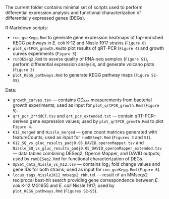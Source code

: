 The current folder contains minimal set of scripts used to perform differential expression analysis and functional characterization of differentially expressed genes (DEGs).

R Markdown scripts:
* `run_gseKegg.Rmd` to generate gene expression heatmaps of top-enriched KEGG pathways in *E. coli* K-12 and Nissle 1917 strains (`Figure 6`)
* `plot_qrtPCR_growth.Rmd`to plot results of qRT-PCR (`Figure 4`) and growth curves experiments (`Figure 5`)
* `runDESeq2.Rmd` to assess quality of RNA-seq samples (`Figure S1`), perform differential expression analysis, and generate volcano plots (`Figure 3`)
* `plot_KEGG_pathways.Rmd` to generate KEGG pathway maps (`Figure S2- S5`) 


Data:
* `growth_curves.tsv` — contains OD₆₀₀ measurements from bacterial growth experiments; used as input for `plot_qrtPCR_growth.Rmd` (`Figure 5`).
* `qrt_pcr_2**ddCT.tsv` and `qrt_pcr_extended.txt` — contain qRT-PCR–derived gene expression values; used by `plot_qrtPCR_growth.Rmd` to plot `Figure 4`.
* `K12_merged` and `Nissle_merged` — gene count matrices generated with featureCounts; used as input for `runDESeq2.Rmd` (`Figures 3` and `S1`).
* `K12_SQ_vs_gluc_results_padj0.05_DAVID_operonMapper.tsv` and `Nissle_SQ_vs_gluc_results_padj0.05_DAVID_operonMapper_extended.tsv` — data tables combining DESeq2, Operon Mapper, and DAVID outputs; used by `runDESeq2.Rmd` for functional characterization of DEGs.
* `UpSet_data_Nissle_vs_K12.csv` — contains log₂ fold change values and gene IDs for both strains; used as input for `run_gseKegg.Rmd` (`Figure 6`).
* `locus_tags_Nissle2K12_mmseqs2_rbh.tx`t — result of an MMseqs2 reciprocal best-hit search providing gene correspondence between _E. coli_ K-12 MG1655 and _E. coli_ Nissle 1917; used by `plot_KEGG_pathways.Rmd` (`Figures S2–S5`).
